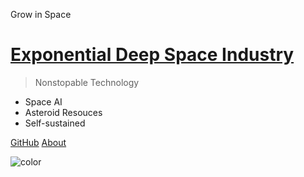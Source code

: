 <!-- _coverpage.md -->

Grow in Space

# [Exponential Deep Space Industry](#welcome-to-the-eds)

> Nonstopable Technology

* Space AI
* Asteroid Resouces
* Self-sustained

[GitHub](https://github.com/ExponentialDeepSpace)
[About](#welcome-to-the-eds)


<!-- background image -->

<!-- ![](\assets\imgs\cover.webp) -->

<!-- background color -->

![color](#0A0908)
